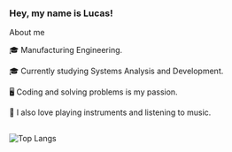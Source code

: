 ### Hey, my name is Lucas!

About me

🎓 Manufacturing Engineering.

🎓 Currently studying Systems Analysis and Development.

🖥️ Coding and solving problems is my passion.

🎸 I also love playing instruments and listening to music.


##

![Top Langs](https://github-readme-stats.vercel.app/api/top-langs/?username=DevLucasEduardo&layout=compact&theme=dracula)
